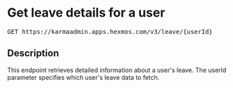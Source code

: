 # Get leave details for a user

<pre id='liveapi-code'>GET https://karmaadmin.apps.hexmos.com/v3/leave/{userId}
</pre>

## Description
This endpoint retrieves detailed information about a user's leave.
The userId parameter specifies which user's leave data to fetch.


